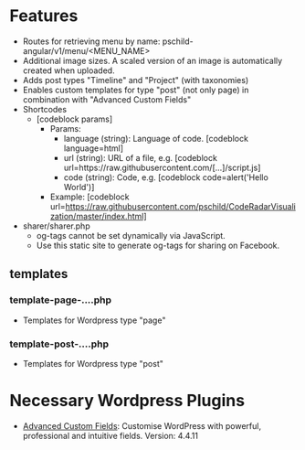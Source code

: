 # Features
* Routes for retrieving menu by name: pschild-angular/v1/menu/<MENU_NAME>
* Additional image sizes. A scaled version of an image is automatically created when uploaded.
* Adds post types "Timeline" and "Project" (with taxonomies)
* Enables custom templates for type "post" (not only page) in combination with "Advanced Custom Fields"
* Shortcodes
    * [codeblock params]
        * Params:
            * language (string): Language of code. [codeblock language=html]
            * url (string): URL of a file, e.g. [codeblock url=https<nolink>://raw.githubusercontent.com/[...]/script.js]
            * code (string): Code, e.g. [codeblock code=alert('Hello World')]
        * Example: [codeblock url=https://raw.githubusercontent.com/pschild/CodeRadarVisualization/master/index.html]
* sharer/sharer.php
    * og-tags cannot be set dynamically via JavaScript.
    * Use this static site to generate og-tags for sharing on Facebook.

## templates
### template-page-....php
* Templates for Wordpress type "page"

### template-post-....php
* Templates for Wordpress type "post"

# Necessary Wordpress Plugins
* [Advanced Custom Fields](https://www.advancedcustomfields.com/): Customise WordPress with powerful, professional and intuitive fields. Version: 4.4.11